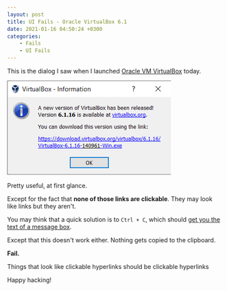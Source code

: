 ```yaml
---
layout: post
title: UI Fails - Oracle VirtualBox 6.1
date: 2021-01-16 04:50:24 +0300
categories:
    - Fails
    - UI Fails
---
```

This is the dialog I saw when I launched [Oracle VM VirtualBox](https://www.virtualbox.org/) today.

![](../images/2021/01/VirtualBox.png)

Pretty useful, at first glance.

Except for the fact that **none of those links are clickable**. They may look like links but they aren't.

You may think that a quick solution is to `Ctrl + C`, which should [get you the text of a message box](https://winaero.com/copy-text-message-box-windows-10/).

Except that this doesn't work either. Nothing gets copied to the clipboard.

**Fail.**

Things that look like clickable hyperlinks should be clickable hyperlinks

Happy hacking!